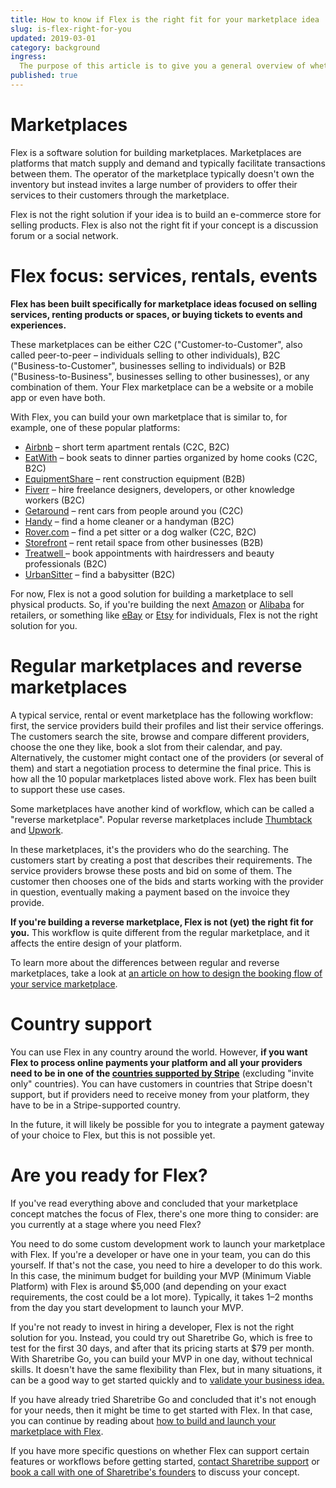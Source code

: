 ```yaml
---
title: How to know if Flex is the right fit for your marketplace idea
slug: is-flex-right-for-you
updated: 2019-03-01
category: background
ingress:
  The purpose of this article is to give you a general overview of whether Flex is a good solution for building your specific marketplace idea.
published: true
---
```


# Marketplaces

Flex is a software solution for building marketplaces. Marketplaces are platforms that match supply and demand and typically facilitate transactions between them. The operator of the marketplace typically doesn't own the inventory but instead invites a large number of providers to offer their services to their customers through the marketplace.

Flex is not the right solution if your idea is to build an e-commerce store for selling products. Flex is also not the right fit if your concept is a discussion forum or a social network.


# Flex focus: services, rentals, events

**Flex has been built specifically for marketplace ideas focused on selling services, renting products or spaces, or buying tickets to events and experiences.**

These marketplaces can be either C2C ("Customer-to-Customer", also called peer-to-peer – individuals selling to other individuals), B2C ("Business-to-Customer", businesses selling to individuals) or B2B ("Business-to-Business", businesses selling to other businesses), or any combination of them. Your Flex marketplace can be a website or a mobile app or even have both.

With Flex, you can build your own marketplace that is similar to, for example, one of these popular platforms:



*   [Airbnb](https://www.airbnb.com/) – short term apartment rentals (C2C, B2C)
*   [EatWith](https://www.eatwith.com/) – book seats to dinner parties organized by home cooks (C2C, B2C)
*   [EquipmentShare](https://www.equipmentshare.com/) – rent construction equipment (B2B)
*   [Fiverr](https://www.fiverr.com/) – hire freelance designers, developers, or other knowledge workers (B2C)
*   [Getaround](https://www.getaround.com/) – rent cars from people around you (C2C)
*   [Handy](https://www.handy.com) – find a home cleaner or a handyman (B2C)
*   [Rover.com](https://www.rover.com/) – find a pet sitter or a dog walker (C2C, B2C)
*   [Storefront](https://www.thestorefront.com/) – rent retail space from other businesses (B2B)
*   [Treatwell ](https://www.treatwell.co.uk/)– book appointments with hairdressers and beauty professionals (B2C)
*   [UrbanSitter](https://www.urbansitter.com/) – find a babysitter (B2C)

For now, Flex is not a good solution for building a marketplace to sell physical products. So, if you're building the next [Amazon](https://www.amazon.com/) or [Alibaba](https://www.alibaba.com) for retailers, or something like [eBay](https://www.ebay.com/) or [Etsy](https://www.etsy.com/) for individuals, Flex is not the right solution for you.


# Regular marketplaces and reverse marketplaces

A typical service, rental or event marketplace has the following workflow: first, the service providers build their profiles and list their service offerings. The customers search the site, browse and compare different providers, choose the one they like, book a slot from their calendar, and pay. Alternatively, the customer might contact one of the providers (or several of them) and start a negotiation process to determine the final price. This is how all the 10 popular marketplaces listed above work. Flex has been built to support these use cases.

Some marketplaces have another kind of workflow, which can be called a "reverse marketplace". Popular reverse marketplaces include [Thumbtack](https://www.thumbtack.com/) and [Upwork](https://upwork.com/).

In these marketplaces, it's the providers who do the searching. The customers start by creating a post that describes their requirements. The service providers browse these posts and bid on some of them. The customer then chooses one of the bids and starts working with the provider in question, eventually making a payment based on the invoice they provide.

**If you're building a reverse marketplace, Flex is not (yet) the right fit for you.** This workflow is quite different from the regular marketplace, and it affects the entire design of your platform.

To learn more about the differences between regular and reverse marketplaces, take a look at [an article on how to design the booking flow of your service marketplace](https://www.sharetribe.com/academy/design-booking-flow-service-marketplace/).


# Country support

You can use Flex in any country around the world. However, **if you want Flex to process online payments your platform and all your providers need to be in one of the [countries supported by Stripe](https://stripe.com/global)** (excluding "invite only" countries). You can have customers in countries that Stripe doesn't support, but if providers need to receive money from your platform, they have to be in a Stripe-supported country.

In the future, it will likely be possible for you to integrate a payment gateway of your choice to Flex, but this is not possible yet.


# Are you ready for Flex?

If you've read everything above and concluded that your marketplace concept matches the focus of Flex, there's one more thing to consider: are you currently at a stage where you need Flex?

You need to do some custom development work to launch your marketplace with Flex. If you're a developer or have one in your team, you can do this yourself. If that's not the case, you need to hire a developer to do this work. In this case, the minimum budget for building your MVP (Minimum Viable Platform) with Flex is around $5,000 (and depending on your exact requirements, the cost could be a lot more). Typically, it takes 1–2 months from the day you start development to launch your MVP.

If you're not ready to invest in hiring a developer, Flex is not the right solution for you. Instead, you could try out Sharetribe Go, which is free to test for the first 30 days, and after that its pricing starts at $79 per month. With Sharetribe Go, you can build your MVP in one day, without technical skills. It doesn't have the same flexibility than Flex, but in many situations, it can be a good way to get started quickly and to [validate your business idea.](https://www.sharetribe.com/academy/how-to-validate-your-marketplace-idea-before-building-the-platform/)

If you have already tried Sharetribe Go and concluded that it's not enough for your needs, then it might be time to get started with Flex. In that case, you can continue by reading about [how to build and launch your marketplace with Flex](/docs/background/how-to-build-and-launch-with-flex/).

If you have more specific questions on whether Flex can support certain features or workflows before getting started, [contact Sharetribe support](mailto:flex-support@sharetribe.com) or [book a call with one of Sharetribe's founders](https://calendly.com/welcome-to-flex/first-call) to discuss your concept.